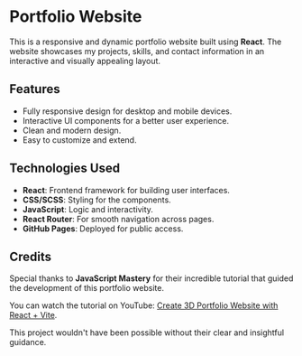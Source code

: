 # Portfolio Website

This is a responsive and dynamic portfolio website built using **React**. The website showcases my projects, skills, and contact information in an interactive and visually appealing layout.

## Features

- Fully responsive design for desktop and mobile devices.
- Interactive UI components for a better user experience.
- Clean and modern design.
- Easy to customize and extend.

## Technologies Used

- **React**: Frontend framework for building user interfaces.
- **CSS/SCSS**: Styling for the components.
- **JavaScript**: Logic and interactivity.
- **React Router**: For smooth navigation across pages.
- **GitHub Pages**: Deployed for public access.

## Credits

Special thanks to **JavaScript Mastery** for their incredible tutorial that guided the development of this portfolio website. 

You can watch the tutorial on YouTube: [Create 3D Portfolio Website with React + Vite](https://www.youtube.com/watch?v=0fYi8SGA20k).

This project wouldn't have been possible without their clear and insightful guidance.

